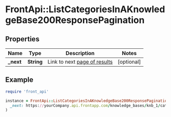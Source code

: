 # FrontApi::ListCategoriesInAKnowledgeBase200ResponsePagination

## Properties

| Name | Type | Description | Notes |
| ---- | ---- | ----------- | ----- |
| **_next** | **String** | Link to next [page of results](https://dev.frontapp.com/docs/pagination) | [optional] |

## Example

```ruby
require 'front_api'

instance = FrontApi::ListCategoriesInAKnowledgeBase200ResponsePagination.new(
  _next: https://yourCompany.api.frontapp.com/knowledge_bases/knb_1/categories?page_token&#x3D;134287aba8eaa55cf366400c63300a75bab0c
)
```

